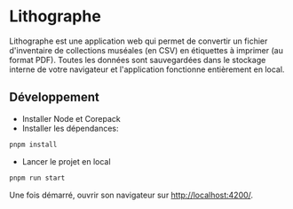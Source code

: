 # Lithographe

Lithographe est une application web qui permet de convertir un fichier d'inventaire de collections muséales (en CSV) en étiquettes à imprimer (au format PDF). Toutes les données sont sauvegardées dans le stockage interne de votre navigateur et l'application fonctionne entièrement en local.

## Développement

+ Installer Node et Corepack
+ Installer les dépendances:
```bash
pnpm install
```
+ Lancer le projet en local
```bash
pnpm run start
```

Une fois démarré, ouvrir son navigateur sur [http://localhost:4200/](http://localhost:4200/).
